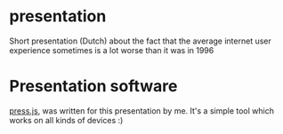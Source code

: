 # presentation
Short presentation (Dutch) about the fact that the average internet user experience sometimes is a lot worse than it was in 1996

# Presentation software

[press.js](https://github.com/opensoars/presentation/blob/gh-pages/js/press.js), was written for this presentation by me. It's a simple tool which works on all kinds of devices :)
